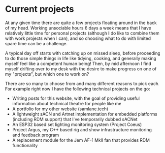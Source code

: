 # Current projects

At any given time there are quite a few projects floating around in the back of my head. Working unsociable hours 6 days a week means that I have relatively little time for personal projects (although I do like to combine them with work projects when I can), and so choosing what to do with limited spare time can be a challenge.

A typical day off starts with catching up on missed sleep, before proceeding to do those simple things in life like tidying, cooking, and generally making myself feel like a competent human being! Then, by mid afternoon I find myself drifting over to my desk with the desire to make progress on one of my "projects", but which one to work on?

There are so many to choose from and many different reasons to pick each. For example right now I have the following technical projects on the go:

- Writing posts for this website, with the goal of providing useful information about technical theatre for people like me
- A portfolio for my other website (samlane.tech)
- A lightweight sACN and Artnet implementation for embedded platforms (including RDM support) that I've temporarily dubbed sACNet
- An ESP32 based set lighting monitoring system (Project Coeus)
- Project Argus, my C++ based rig and show infrastructure monitoring and feedback program
- A replacement module for the Jem AF-1 MkII fan that provides RDM functionality





